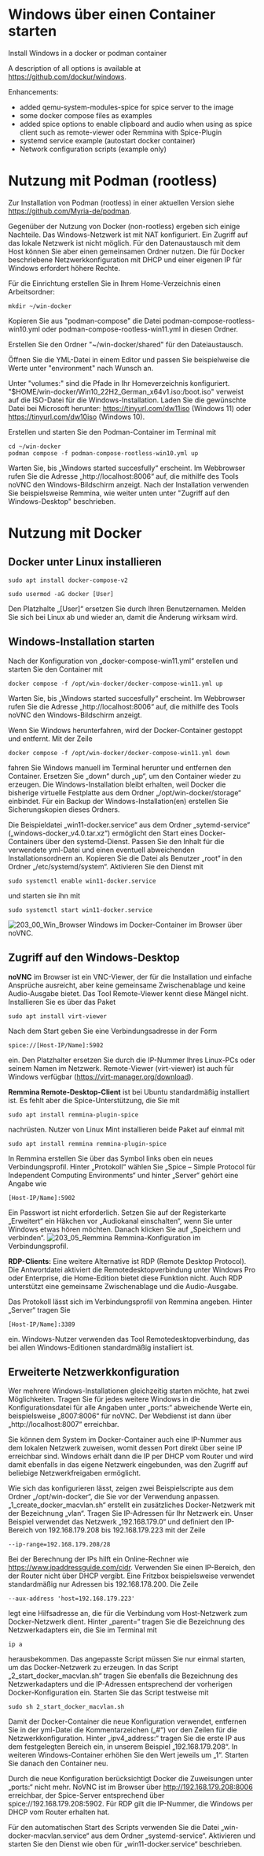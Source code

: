 # Windows über einen Container starten
Install Windows in a docker or podman container

A description of all options is available at https://github.com/dockur/windows.

Enhancements:
- added qemu-system-modules-spice for spice server to the image
- some docker compose files as examples
- added spice options to enable clipboard and audio when using as spice client such as remote-viewer oder Remmina with Spice-Plugin
- systemd service example (autostart docker container)
- Network configuration scripts (example only)


# Nutzung mit Podman (rootless)
Zur Installation von Podman (rootless) in einer aktuellen Version siehe https://github.com/Myria-de/podman.

Gegenüber der Nutzung von Docker (non-rootless) ergeben sich einige Nachteile. Das Windows-Netzwerk ist mit NAT konfiguriert. Ein Zugriff auf das lokale Netzwerk ist nicht möglich. Für den Datenaustausch mit dem Host können Sie aber einen gemeinsamen Ordner nutzen. Die für Docker beschriebene Netzwerkkonfiguration mit DHCP und einer eigenen IP für Windows erfordert höhere Rechte.

Für die Einrichtung erstellen Sie in Ihrem Home-Verzeichnis einen Arbeitsordner:
```
mkdir ~/win-docker
```
Kopieren Sie aus "podman-compose" die Datei podman-compose-rootless-win10.yml oder podman-compose-rootless-win11.yml in diesen Ordner.

Erstellen Sie den Ordner "~/win-docker/shared" für den Dateiaustausch.

Öffnen Sie die YML-Datei in einem Editor und passen Sie beispielweise die Werte unter "environment" nach Wunsch an.

Unter "volumes:" sind die Pfade in Ihr Homeverzeichnis konfiguriert. "$HOME/win-docker/Win10_22H2_German_x64v1.iso:/boot.iso" verweist auf die ISO-Datei für die Windows-Installation. Laden Sie die gewünschte Datei bei Microsoft herunter: https://tinyurl.com/dw11iso (Windows 11) oder https://tinyurl.com/dw10iso (Windows 10).

Erstellen und starten Sie den Podman-Container im Terminal mit
```
cd ~/win-docker
podman compose -f podman-compose-rootless-win10.yml up
```
Warten Sie, bis „Windows started succesfully“ erscheint. Im Webbrowser rufen Sie die Adresse „http://localhost:8006“ auf, die mithilfe des Tools noVNC den Windows-Bildschirm anzeigt. Nach der Installation verwenden Sie beispielsweise Remmina, wie weiter unten unter "Zugriff auf den Windows-Desktop" beschrieben. 

# Nutzung mit Docker

## Docker unter Linux installieren
```
sudo apt install docker-compose-v2
```
```
sudo usermod -aG docker [User]
```
Den Platzhalte „[User]“ ersetzen Sie durch Ihren Benutzernamen. Melden Sie sich bei Linux ab und wieder an, damit die Änderung wirksam wird.

## Windows-Installation starten
Nach der Konfiguration von „docker-compose-win11.yml“ erstellen und starten Sie den Container mit
```
docker compose -f /opt/win-docker/docker-compose-win11.yml up
```
Warten Sie, bis „Windows started succesfully“ erscheint. Im Webbrowser rufen Sie die Adresse „http://localhost:8006“ auf, die mithilfe des Tools noVNC den Windows-Bildschirm anzeigt. 

Wenn Sie Windows herunterfahren, wird der Docker-Container gestoppt und entfernt. Mit der Zeile
```
docker compose -f /opt/win-docker/docker-compose-win11.yml down
```
fahren Sie Windows manuell im Terminal herunter und entfernen den Container. Ersetzen Sie „down“ durch „up“, um den Container wieder zu erzeugen. Die Windows-Installation bleibt erhalten, weil Docker die bisherige virtuelle Festplatte aus dem Ordner „/opt/win-docker/storage“ einbindet. Für ein Backup der Windows-Installation(en) erstellen Sie Sicherungskopien dieses Ordners.

Die Beispieldatei „win11-docker.service“ aus dem Ordner „sytemd-service“ („windows-docker_v4.0.tar.xz“) ermöglicht den Start eines Docker-Containers über den systemd-Dienst. Passen Sie den Inhalt für die verwendete yml-Datei und einen eventuell abweichenden Installationsordnern an. Kopieren Sie die Datei als Benutzer „root“ in den Ordner „/etc/systemd/system“. Aktivieren Sie den Dienst mit
```
sudo systemctl enable win11-docker.service
```
und starten sie ihn mit
```
sudo systemctl start win11-docker.service
```
![203_00_Win_Browser](https://github.com/user-attachments/assets/bd26441e-aeb5-45ad-bdda-32e54ce8c412)
Windows im Docker-Container im Browser über noVNC.

## Zugriff auf den Windows-Desktop
**noVNC** im Browser ist ein VNC-Viewer, der für die Installation und einfache Ansprüche ausreicht, aber keine gemeinsame Zwischenablage und keine Audio-Ausgabe bietet. Das Tool Remote-Viewer kennt diese Mängel nicht. Installieren Sie es über das Paket
```
sudo apt install virt-viewer
```
Nach dem Start geben Sie eine Verbindungsadresse in der Form
```
spice://[Host-IP/Name]:5902
```
ein. Den Platzhalter ersetzen Sie durch die IP-Nummer Ihres Linux-PCs oder seinem Namen im Netzwerk. Remote-Viewer (virt-viewer) ist auch für Windows verfügbar (https://virt-manager.org/download).

**Remmina Remote-Desktop-Client** ist bei Ubuntu standardmäßig installiert ist. Es fehlt aber die Spice-Unterstützung, die Sie mit
```
sudo apt install remmina-plugin-spice
```
nachrüsten. Nutzer von Linux Mint installieren beide Paket auf einmal mit
```
sudo apt install remmina remmina-plugin-spice
```
In Remmina erstellen Sie über das Symbol links oben ein neues Verbindungsprofil. Hinter „Protokoll“ wählen Sie „Spice – Simple Protocol für Independent Computing Environments“ und hinter „Server“ gehört eine Angabe wie
```
[Host-IP/Name]:5902
```
Ein Passwort ist nicht erforderlich. Setzen Sie auf der Registerkarte „Erweitert“ ein Häkchen vor „Audiokanal einschalten“, wenn Sie unter Windows etwas hören möchten. Danach klicken Sie auf „Speichern und verbinden“.
![203_05_Remmina](https://github.com/user-attachments/assets/b48def57-e00d-41e4-adfd-b32d1bec5fd9)
Remmina-Konfiguration im Verbindungsprofil.

**RDP-Clients:** Eine weitere Alternative ist RDP (Remote Desktop Protocol). Die Antwortdatei aktiviert die Remotedesktopverbindung unter Windows Pro oder Enterprise, die Home-Edition bietet diese Funktion nicht. Auch RDP unterstützt eine gemeinsame Zwischenablage und die Audio-Ausgabe.

Das Protokoll lässt sich im Verbindungsprofil von Remmina angeben. Hinter „Server“ tragen Sie
```
[Host-IP/Name]:3389
```
ein. Windows-Nutzer verwenden das Tool Remotedesktopverbindung, das bei allen Windows-Editionen standardmäßig installiert ist.

## Erweiterte Netzwerkkonfiguration
Wer mehrere Windows-Installationen gleichzeitig starten möchte, hat zwei Möglichkeiten. Tragen Sie für jedes weitere Windows in die Konfigurationsdatei für alle Angaben unter „ports:“ abweichende Werte ein, beispielsweise „8007:8006“ für noVNC. Der Webdienst ist dann über „http://localhost:8007“ erreichbar.

Sie können dem System im Docker-Container auch eine IP-Nummer aus dem lokalen Netzwerk zuweisen, womit dessen Port direkt über seine IP erreichbar sind. Windows erhält dann die IP per DHCP vom Router und wird damit ebenfalls in das eigene Netzwerk eingebunden, was den Zugriff auf beliebige Netzwerkfreigaben ermöglicht.

Wie sich das konfigurieren lässt, zeigen zwei Beispielscripte aus dem Ordner „/opt/win-docker“, die Sie vor der Verwendung anpassen. „1_create_docker_macvlan.sh“ erstellt ein zusätzliches Docker-Netzwerk mit der Bezeichnung „vlan“. Tragen Sie IP-Adressen für Ihr Netzwerk ein. Unser Beispiel verwendet das Netzwerk „192.168.179.0“ und definiert den IP-Bereich von 192.168.179.208 bis 192.168.179.223 mit der Zeile
```
--ip-range=192.168.179.208/28
```

Bei der Berechnung der IPs hilft ein Online-Rechner wie https://www.ipaddressguide.com/cidr. Verwenden Sie einen IP-Bereich, den der Router nicht über DHCP vergibt. Eine Fritzbox beispielsweise verwendet standardmäßig nur Adressen bis 192.168.178.200. Die Zeile
```
--aux-address 'host=192.168.179.223'
```
legt eine Hilfsadresse an, die für die Verbindung vom Host-Netzwerk zum Docker-Netzwerk dient. Hinter „parent=“ tragen Sie die Bezeichnung des Netzwerkadapters ein, die Sie im Terminal mit
```
ip a
```
herausbekommen. Das angepasste Script müssen Sie nur einmal starten, um das Docker-Netzwerk zu erzeugen. 
In das Script „2_start_docker_macvlan.sh“ tragen Sie ebenfalls die Bezeichnung des Netzwerkadapters und die IP-Adressen entsprechend der vorherigen Docker-Konfiguration ein. Starten Sie das Script testweise mit
```
sudo sh 2_start_docker_macvlan.sh
```
Damit der Docker-Container die neue Konfiguration verwendet, entfernen Sie in der yml-Datei die Kommentarzeichen („#“) vor den Zeilen für die Netzwerkkonfiguration. Hinter „ipv4_address:“ tragen Sie die erste IP aus dem festgelegten Bereich ein, in unserem Beispiel „192.168.179.208“. In weiteren Windows-Container erhöhen Sie den Wert jeweils um „1“. Starten Sie danach den Container neu.

Durch die neue Konfiguration berücksichtigt Docker die Zuweisungen unter „ports:“ nicht mehr. NoVNC ist im Browser über http://192.168.179.208:8006 erreichbar, der Spice-Server entsprechend über spice://192.168.179.208:5902. Für RDP gilt die IP-Nummer, die Windows per DHCP vom Router erhalten hat.

Für den automatischen Start des Scripts verwenden Sie die Datei „win-docker-macvlan.service“ aus dem Ordner „systemd-service“. Aktivieren und starten Sie den Dienst wie oben für „win11-docker.service“ beschrieben.

